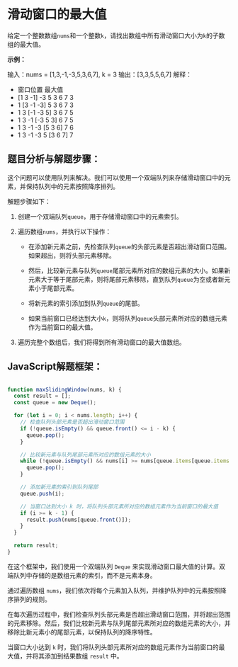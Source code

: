 # **滑动窗口的最大值**

给定一个整数数组`nums`和一个整数`k`，请找出数组中所有滑动窗口大小为`k`的子数组的最大值。

**示例：**

输入：nums = [1,3,-1,-3,5,3,6,7], k = 3
输出：[3,3,5,5,6,7]
解释：
- 窗口位置                     最大值
- [1  3  -1] -3  5  3  6  7       3
- 1 [3  -1  -3] 5  3  6  7       3
- 1  3 [-1  -3  5] 3  6  7       5
- 1  3  -1 [-3  5  3] 6  7       5
- 1  3  -1  -3 [5  3  6] 7       6
- 1  3  -1  -3  5 [3  6  7]      7

## **题目分析与解题步骤：**

这个问题可以使用队列来解决。我们可以使用一个双端队列来存储滑动窗口中的元素，并保持队列中的元素按照降序排列。

解题步骤如下：

1. 创建一个双端队列`queue`，用于存储滑动窗口中的元素索引。

2. 遍历数组`nums`，并执行以下操作：

   - 在添加新元素之前，先检查队列`queue`的头部元素是否超出滑动窗口范围。如果超出，则将头部元素移除。

   - 然后，比较新元素与队列`queue`尾部元素所对应的数组元素的大小。如果新元素大于等于尾部元素，则将尾部元素移除，直到队列`queue`为空或者新元素小于尾部元素。

   - 将新元素的索引添加到队列`queue`的尾部。

   - 如果当前窗口已经达到大小`k`，则将队列`queue`头部元素所对应的数组元素作为当前窗口的最大值。

3. 遍历完整个数组后，我们将得到所有滑动窗口的最大值数组。

## **JavaScript解题框架：**


```javascript

function maxSlidingWindow(nums, k) {
  const result = [];
  const queue = new Deque();

  for (let i = 0; i < nums.length; i++) {
    // 检查队列头部元素是否超出滑动窗口范围
    if (!queue.isEmpty() && queue.front() <= i - k) {
      queue.pop();
    }

    // 比较新元素与队列尾部元素所对应的数组元素的大小
    while (!queue.isEmpty() && nums[i] >= nums[queue.items[queue.items.length - 1]]) {
      queue.pop();
    }

    // 添加新元素的索引到队列尾部
    queue.push(i);

    // 当窗口达到大小 k 时，将队列头部元素所对应的数组元素作为当前窗口的最大值
    if (i >= k - 1) {
      result.push(nums[queue.front()]);
    }
  }

  return result;
}
```

在这个框架中，我们使用一个双端队列 `Deque` 来实现滑动窗口最大值的计算。双端队列中存储的是数组元素的索引，而不是元素本身。

通过遍历数组 `nums`，我们依次将每个元素加入队列，并维护队列中的元素按照降序排列的规则。

在每次遍历过程中，我们检查队列头部元素是否超出滑动窗口范围，并将超出范围的元素移除。然后，我们比较新元素与队列尾部元素所对应的数组元素的大小，并移除比新元素小的尾部元素，以保持队列的降序特性。

当窗口大小达到 `k` 时，我们将队列头部元素所对应的数组元素作为当前窗口的最大值，并将其添加到结果数组 `result` 中。